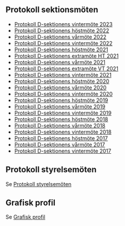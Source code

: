 
Protokoll sektionsmöten
-----------------------

*   [Protokoll D-sektionens vintermöte 2023](https://d-sektionen.se/wp-content/uploads/2023/02/6a4c2beb-5217-487e-9916-5dd19fbe1007.pdf)
*   [Protokoll D-sektionens höstmöte 2022](https://d-sektionen.se/wp-content/uploads/2022/11/protokoll_hostmote_2022.pdf)
*   [Protokoll D-sektionens vårmöte 2022](https://d-sektionen.se/wp-content/uploads/2022/05/protokoll_varmote_2022.pdf)
*   [Protokoll D-sektionens vintermöte 2022](https://d-sektionen.se/wp-content/uploads/2022/02/protokoll-vintermote-2022-2.pdf)
*   [Protokoll D-sektionens höstmöte 2021](https://d-sektionen.se/wp-content/uploads/2021/11/hostmote_signerad.pdf)
*   [Protokoll D-sektionens extramöte HT 2021](https://d-sektionen.se/wp-content/uploads/2021/10/signerad_protokoll_extramote_ht21.pdf)
*   [Protokoll D-sektionens vårmöte 2021](https://d-sektionen.se/wp-content/uploads/2021/05/Protokoll-varmote-2021-redacted-compressed-3.pdf)
*   [Protokoll D-sektionens extramöte VT 2021](https://d-sektionen.se/wp-content/uploads/2021/04/Protokoll-Extramote-2021_Redacted.pdf)
*   [Protokoll D-sektionens vintermöte 2021](https://d-sektionen.se/wp-content/uploads/2021/02/Protokoll-Vintermote-2021_Redacted.pdf)
*   [Protokoll D-sektionens höstmöte 2020](https://d-sektionen.se/wp-content/uploads/2020/12/Protokoll-Hostmote-2020-signerat.pdf)
*   [Protokoll D-sektionens vårmöte 2020](https://d-sektionen.se/wp-content/uploads/2020/05/Protokoll-v%C3%A5rm%C3%B6te-2020-Signerat.pdf)
*   [Protokoll D-sektionens vintermöte 2020](https://d-sektionen.se/wp-content/uploads/2020/02/protokoll-vintermote-2020.pdf)
*   [Protokoll D-sektionens höstmöte 2019](https://d-sektionen.se/wp-content/uploads/2019/11/Protokoll_hostmote_2019.pdf)
*   [Protokoll D-sektionens vårmöte 2019](https://d-sektionen.se/wp-content/uploads/2019/05/Protokoll-D-sektionens-vårmöte-2019.pdf)
*   [Protokoll D-sektionens vintermöte 2019](https://d-sektionen.se/wp-content/uploads/2019/02/Protokoll-D-sektionens-vintermöte-2019.pdf)
*   [Protokoll D-sektionens höstmöte 2018](https://d-sektionen.se/wp-content/uploads/2018/11/protokoll-höstmöte-2018.pdf)
*   [Protokoll D-sektionens vårmöte 2018](https://d-sektionen.se/wp-content/uploads/2018/05/Protokoll-D-sektionens-vårmöte-2018.pdf)
*   [Protokoll D-sektionens vintermöte 2018](https://d-sektionen.se/wp-content/uploads/2018/02/Protokoll-D-sektionens-vintermöte-2018-Google-Docs.pdf)
*   [Protokoll D-sektionens höstmöte 2017](https://d-sektionen.se/wp-content/uploads/2017/11/protokoll_hostmote_2017.pdf)
*   [Protokoll D-sektionens vårmöte 2017](https://d-sektionen.se/wp-content/uploads/2015/06/prot_varmote_17.pdf)
*   [Protokoll D-sektionens vintermöte 2017](https://d-sektionen.se/wp-content/uploads/2015/06/protokoll_v2017.pdf)

Protokoll styrelsemöten
-----------------------

Se [Protokoll styrelsemöten](https://d-sektionen.se/aktuella-dokument/protokoll-styrelsemoten/)

Grafisk profil
--------------

Se [Grafisk profil](https://d-sektionen.se/grafisk-profil/)